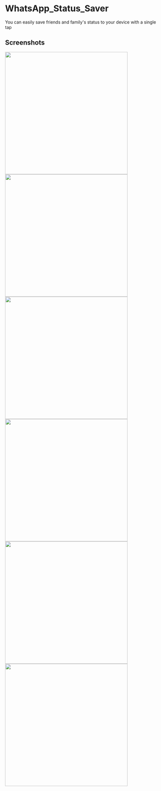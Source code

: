 # WhatsApp_Status_Saver
You can easily save friends and family's status to your device with a single tap 

## Screenshots



<div>
  <img src="https://user-images.githubusercontent.com/80502833/172035001-fa9bced5-ca76-4921-af86-fc9167589d90.jpg" width="400px"</img> 
  <img src="https://user-images.githubusercontent.com/80502833/172035006-a9ec3247-23a6-479c-942b-3c43fc94909f.jpg" width="400px"</img> 
  <img src="https://user-images.githubusercontent.com/80502833/172035007-668e3023-6404-47d1-bb62-820be9009b1e.jpg" width="400px"</img> 
  <img src="https://user-images.githubusercontent.com/80502833/172035013-838aa475-e9ed-4b04-aafa-f2c1ad02531a.jpg" width="400px"</img> 
  <img src="https://user-images.githubusercontent.com/80502833/172035001-fa9bced5-ca76-4921-af86-fc9167589d90.jpg" width="400px"</img> 
  <img src="https://user-images.githubusercontent.com/80502833/172035016-5f72a557-7f3f-4a04-b4c1-9a0ad229aad8.jpg" width="400px"</img> 
</div
